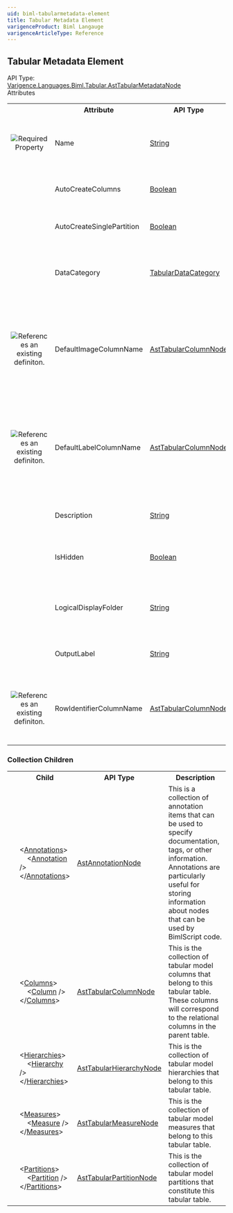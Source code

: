 ```yaml
---
uid: biml-tabularmetadata-element
title: Tabular Metadata Element
varigenceProduct: Biml Langauge
varigenceArticleType: Reference
---
```

## Tabular Metadata Element<div class="AssemblyInfoGroup"><div class="CrossReferenceGroup"><div class="CrossReferenceHeader">API Type:</div><div class="CrossReferenceValue"><a href="../api-reference/Varigence.Languages.Biml.Tabular.AstTabularMetadataNode.html">Varigence.Languages.Biml.Tabular.AstTabularMetadataNode</a></div></div></div><div class="AttributeGroup"><div class="AttributeGroupHeader">Attributes</div><table id="AttributeList" class="AttributeList"><tbody><tr><th class="AttributeIconColumnHeader">&nbsp;</th><th class="AttributeNameColumnHeader">Attribute</th><th class="AttributeTypeColumnHeader">API Type</th><th class="AttributeDefaultColumnHeader">Default</th><th class="AttributeSummaryColumnHeader">Description</th></tr><tr class="ad0"><td align="center" class="AttributeIcon"><img title="Required Property" src="attributeRequired.png"></td><td class="AttributeName">Name</td><td class="AttributeType"><a href="https://msdn.microsoft.com/en-us/library/System.String.aspx">String</a></td><td class="AttributeDefault">&nbsp;</td><td class="AttributeSummary"><div class ="SummaryItem">Specifies the name of the object.  This name can be used to reference this object from anywhere else in the program.</div></td></tr><tr class="ad1"><td align="center" class="AttributeIcon"><img title="" src="attribute.png"></td><td class="AttributeName">AutoCreateColumns</td><td class="AttributeType"><a href="https://msdn.microsoft.com/en-us/library/System.Boolean.aspx">Boolean</a></td><td class="AttributeDefault">False</td><td class="AttributeSummary"><div class ="SummaryItem">Auto-create a tabular column for each column in the source table.</div></td></tr><tr class="ad0"><td align="center" class="AttributeIcon"><img title="" src="attribute.png"></td><td class="AttributeName">AutoCreateSinglePartition</td><td class="AttributeType"><a href="https://msdn.microsoft.com/en-us/library/System.Boolean.aspx">Boolean</a></td><td class="AttributeDefault">False</td><td class="AttributeSummary"><div class ="SummaryItem">Auto-create the partition with all columns from the source table.</div></td></tr><tr class="ad1"><td align="center" class="AttributeIcon"><img title="" src="attribute.png"></td><td class="AttributeName">DataCategory</td><td class="AttributeType"><a href="../api-reference/Varigence.Languages.Biml.Tabular.TabularDataCategory.html">TabularDataCategory</a></td><td class="AttributeDefault">Uncategorized</td><td class="AttributeSummary"><div class ="SummaryItem">Specifies the category into which this tabular table should be displayed in user facing applications.</div></td></tr><tr class="ad0"><td align="center" class="AttributeIcon"><img title="References an existing definiton." src="attributeReference.png"></td><td class="AttributeName">DefaultImageColumnName</td><td class="AttributeType"><a href="../api-reference/Varigence.Languages.Biml.Tabular.AstTabularColumnNode.html">AstTabularColumnNode</a></td><td class="AttributeDefault">&nbsp;</td><td class="AttributeSummary"><div class ="SummaryItem">Specifies a reference to a tabular column in the model that serves as the default image for a row in this tabular table. This property setting is only valid if RowIdentifierColumn has also been set.</div></td></tr><tr class="ad1"><td align="center" class="AttributeIcon"><img title="References an existing definiton." src="attributeReference.png"></td><td class="AttributeName">DefaultLabelColumnName</td><td class="AttributeType"><a href="../api-reference/Varigence.Languages.Biml.Tabular.AstTabularColumnNode.html">AstTabularColumnNode</a></td><td class="AttributeDefault">&nbsp;</td><td class="AttributeSummary"><div class ="SummaryItem">Specifies a reference to a tabular column in the model that serves as the default label for a row in this tabular table. This property setting is only valid if RowIdentifierColumn has also been set.</div></td></tr><tr class="ad0"><td align="center" class="AttributeIcon"><img title="" src="attribute.png"></td><td class="AttributeName">Description</td><td class="AttributeType"><a href="https://msdn.microsoft.com/en-us/library/System.String.aspx">String</a></td><td class="AttributeDefault">&nbsp;</td><td class="AttributeSummary"><div class ="SummaryItem">Specifies a user facing description that will be used for this tabular table.</div></td></tr><tr class="ad1"><td align="center" class="AttributeIcon"><img title="" src="attribute.png"></td><td class="AttributeName">IsHidden</td><td class="AttributeType"><a href="https://msdn.microsoft.com/en-us/library/System.Boolean.aspx">Boolean</a></td><td class="AttributeDefault">False</td><td class="AttributeSummary"><div class ="SummaryItem">Specifies whether or not this tabular column is hidden from reporting clients.</div></td></tr><tr class="ad0"><td align="center" class="AttributeIcon"><img title="" src="attribute.png"></td><td class="AttributeName">LogicalDisplayFolder</td><td class="AttributeType"><a href="https://msdn.microsoft.com/en-us/library/System.String.aspx">String</a></td><td class="AttributeDefault">string.Empty</td><td class="AttributeSummary"><div class ="SummaryItem">Specifies a path that should be used for organizing the tree display of this object in the Logical View in BimlStudio.</div></td></tr><tr class="ad1"><td align="center" class="AttributeIcon"><img title="" src="attribute.png"></td><td class="AttributeName">OutputLabel</td><td class="AttributeType"><a href="https://msdn.microsoft.com/en-us/library/System.String.aspx">String</a></td><td class="AttributeDefault">&nbsp;</td><td class="AttributeSummary"><div class ="SummaryItem">Overrides the output name of the referenced TabularTable.</div></td></tr><tr class="ad0"><td align="center" class="AttributeIcon"><img title="References an existing definiton." src="attributeReference.png"></td><td class="AttributeName">RowIdentifierColumnName</td><td class="AttributeType"><a href="../api-reference/Varigence.Languages.Biml.Tabular.AstTabularColumnNode.html">AstTabularColumnNode</a></td><td class="AttributeDefault">&nbsp;</td><td class="AttributeSummary"><div class ="SummaryItem">Specifies a reference to a tabular column in the model that serves as an identifier or key column for the tabular table.</div></td></tr></tbody></table></div><div class="ChildGroup">### Collection Children<table id="ChildList" class="ChildList"><tbody><tr><th class="ChildIconColumnHeader">&nbsp;</th><th class="ChildNameColumnHeader">Child</th><th class="ChildTypeColumnHeader">API Type</th><th class="ChildSummaryColumnHeader">Description</th></tr><tr class="cd0"><td align="center" class="ChildIcon"><img title="" src="collectionChild.png"><div class="RequiredIcon" title="Required Child"></div><td class="ChildName"><span class="punc">&lt;</span><a href=Varigence.Languages.Biml.AstNode_Annotations.html">Annotations</a><span class="punc">&gt;</span><br />&nbsp;&nbsp;&nbsp;&nbsp;<span class="punc">&lt;</span><a href=Varigence.Languages.Biml.AstAnnotationNode.html">Annotation</a> <span class="punc">/&gt;</span><br /><span class="punc">&lt;/</span><a href=Varigence.Languages.Biml.AstNode_Annotations.html">Annotations</a><span class="punc">&gt;</span></td><td class="ChildType"><a href="../api-reference/Varigence.Languages.Biml.AstAnnotationNode.html">AstAnnotationNode</a></td><td class="ChildSummary"><div class ="SummaryItem">This is a collection of annotation items that can be used to specify documentation, tags, or other information.  Annotations are particularly useful for storing information about nodes that can be used by BimlScript code.</div></td></tr><tr class="cd1"><td align="center" class="ChildIcon"><img title="" src="collectionChild.png"><div class="RequiredIcon" title="Required Child"></div><td class="ChildName"><span class="punc">&lt;</span><a href=Varigence.Languages.Biml.Tabular.AstTabularMetadataNode_Columns.html">Columns</a><span class="punc">&gt;</span><br />&nbsp;&nbsp;&nbsp;&nbsp;<span class="punc">&lt;</span><a href=Varigence.Languages.Biml.Tabular.AstTabularColumnNode.html">Column</a> <span class="punc">/&gt;</span><br /><span class="punc">&lt;/</span><a href=Varigence.Languages.Biml.Tabular.AstTabularMetadataNode_Columns.html">Columns</a><span class="punc">&gt;</span></td><td class="ChildType"><a href="../api-reference/Varigence.Languages.Biml.Tabular.AstTabularColumnNode.html">AstTabularColumnNode</a></td><td class="ChildSummary"><div class ="SummaryItem">This is the collection of tabular model columns that belong to this tabular table. These columns will correspond to the relational columns in the parent table.</div></td></tr><tr class="cd0"><td align="center" class="ChildIcon"><img title="" src="collectionChild.png"><div class="RequiredIcon" title="Required Child"></div><td class="ChildName"><span class="punc">&lt;</span><a href=Varigence.Languages.Biml.Tabular.AstTabularMetadataNode_Hierarchies.html">Hierarchies</a><span class="punc">&gt;</span><br />&nbsp;&nbsp;&nbsp;&nbsp;<span class="punc">&lt;</span><a href=Varigence.Languages.Biml.Tabular.AstTabularHierarchyNode.html">Hierarchy</a> <span class="punc">/&gt;</span><br /><span class="punc">&lt;/</span><a href=Varigence.Languages.Biml.Tabular.AstTabularMetadataNode_Hierarchies.html">Hierarchies</a><span class="punc">&gt;</span></td><td class="ChildType"><a href="../api-reference/Varigence.Languages.Biml.Tabular.AstTabularHierarchyNode.html">AstTabularHierarchyNode</a></td><td class="ChildSummary"><div class ="SummaryItem">This is the collection of tabular model hierarchies that belong to this tabular table.</div></td></tr><tr class="cd1"><td align="center" class="ChildIcon"><img title="" src="collectionChild.png"><div class="RequiredIcon" title="Required Child"></div><td class="ChildName"><span class="punc">&lt;</span><a href=Varigence.Languages.Biml.Tabular.AstTabularMetadataNode_Measures.html">Measures</a><span class="punc">&gt;</span><br />&nbsp;&nbsp;&nbsp;&nbsp;<span class="punc">&lt;</span><a href=Varigence.Languages.Biml.Tabular.AstTabularMeasureNode.html">Measure</a> <span class="punc">/&gt;</span><br /><span class="punc">&lt;/</span><a href=Varigence.Languages.Biml.Tabular.AstTabularMetadataNode_Measures.html">Measures</a><span class="punc">&gt;</span></td><td class="ChildType"><a href="../api-reference/Varigence.Languages.Biml.Tabular.AstTabularMeasureNode.html">AstTabularMeasureNode</a></td><td class="ChildSummary"><div class ="SummaryItem">This is the collection of tabular model measures that belong to this tabular table.</div></td></tr><tr class="cd0"><td align="center" class="ChildIcon"><img title="" src="collectionChild.png"><div class="RequiredIcon" title="Required Child"></div><td class="ChildName"><span class="punc">&lt;</span><a href=Varigence.Languages.Biml.Tabular.AstTabularMetadataNode_Partitions.html">Partitions</a><span class="punc">&gt;</span><br />&nbsp;&nbsp;&nbsp;&nbsp;<span class="punc">&lt;</span><a href=Varigence.Languages.Biml.Tabular.AstTabularPartitionNode.html">Partition</a> <span class="punc">/&gt;</span><br /><span class="punc">&lt;/</span><a href=Varigence.Languages.Biml.Tabular.AstTabularMetadataNode_Partitions.html">Partitions</a><span class="punc">&gt;</span></td><td class="ChildType"><a href="../api-reference/Varigence.Languages.Biml.Tabular.AstTabularPartitionNode.html">AstTabularPartitionNode</a></td><td class="ChildSummary"><div class ="SummaryItem">This is the collection of tabular model partitions that constitute this tabular table.</div></td></tr></tbody></table></div>